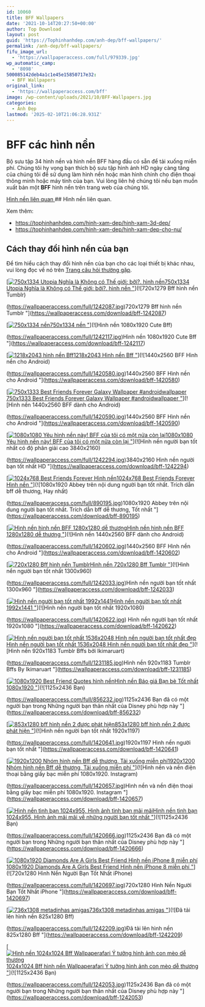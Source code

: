 ```yaml
---
id: 10060
title: BFF Wallpapers
date: '2021-10-14T20:27:50+00:00'
author: Top Download
layout: post
guid: 'https://Tophinhanhdep.com/anh-dep/bff-wallpapers/'
permalink: /anh-dep/bff-wallpapers/
fifu_image_url:
  - 'https://wallpaperaccess.com/full/979339.jpg'
wp_automatic_camp:
  - '8098'
500085142deb4a1c1e45e15850717e32:
  - BFF Wallpapers
original_link:
  - 'https://wallpaperaccess.com/bff'
image: /wp-content/uploads/2021/10/BFF-Wallpapers.jpg
categories:
  - Ảnh Đẹp
lastmod: '2025-02-10T21:06:28.931Z'
---
```

# BFF các hình nền

Bộ sưu tập 34 hình nền và hình nền BFF hàng đầu có sẵn để tải xuống miễn phí. Chúng tôi hy vọng bạn thích bộ sưu tập hình ảnh HD ngày càng tăng của chúng tôi để sử dụng làm hình nền hoặc màn hình chính cho điện thoại thông minh hoặc máy tính của bạn. Vui lòng liên hệ chúng tôi nếu bạn muốn xuất bản một **BFF** hình nền trên trang web của chúng tôi.

[Hình nền liên quan ](#related) ## Hình nền liên quan.

   
 Xem thêm:

   
- <https://tophinhanhdep.com/hinh-xam-dep/hinh-xam-3d-dep/>
- <https://tophinhanhdep.com/hinh-xam-dep/hinh-xam-dep-cho-nu/>

## Cách thay đổi hình nền của bạn

Để tìm hiểu cách thay đổi hình nền của bạn cho các loại thiết bị khác nhau, vui lòng đọc về nó trên [Trang câu hỏi thường gặp](https://tophinhanhdep.com/faq/).

  
[[![750x1334 Utopia Nghĩa là Không có Thế giới: bởi?.  hình nền](https://wallpaperaccess.com/full/979339.jpg)750x1334 Utopia Nghĩa là Không có Thế giới: bởi?. hình nền "](https://wallpaperaccess.com/download/bff-979339)](![720x1279 Bff hình nền Tumblr)

(https://wallpaperaccess.com/full/1242087.jpg)720x1279 Bff hình nền Tumblr "](https://wallpaperaccess.com/download/bff-1242087)

[[![750x1334 nền](https://wallpaperaccess.com/full/1242048.jpg)750x1334 nền "](https://wallpaperaccess.com/download/bff-1242048)](![Hình nền 1080x1920 Cute Bff)

(https://wallpaperaccess.com/full/1242117.jpg)Hình nền 1080x1920 Cute Bff "](https://wallpaperaccess.com/download/bff-1242117)

[[![1218x2043 hình nền Bff](https://wallpaperaccess.com/full/1420579.jpg)1218x2043 Hình nền Bff "](https://wallpaperaccess.com/download/bff-1420579)](![1440x2560 BFF Hình nền cho Android)

(https://wallpaperaccess.com/full/1420580.jpg)1440x2560 BFF Hình nền cho Android "](https://wallpaperaccess.com/download/bff-1420580)

[[![750x1333 Best Friends Forever Galaxy Wallpaper #androidwallpaper](https://wallpaperaccess.com/full/890207.jpg)750x1333 Best Friends Forever Galaxy Wallpaper #androidwallpaper "](https://wallpaperaccess.com/download/bff-890207)](![Hình nền 1440x2560 BFF dành cho Android)

(https://wallpaperaccess.com/full/1420590.jpg)1440x2560 BFF Hình nền cho Android "](https://wallpaperaccess.com/download/bff-1420590)

[[![1080x1080 Yêu hình nền này!  BFF của tôi có một nửa còn lại](https://wallpaperaccess.com/full/1242061.jpg)1080x1080 Yêu hình nền này! BFF của tôi có một nửa còn lại "](https://wallpaperaccess.com/download/bff-1242061)](![Hình nền người bạn tốt nhất có độ phân giải cao 3840x2160)

(https://wallpaperaccess.com/full/1242294.jpg)3840x2160 Hình nền người bạn tốt nhất HD "](https://wallpaperaccess.com/download/bff-1242294)

[[![1024x768 Best Friends Forever Hình nền](https://wallpaperaccess.com/full/1420596.jpg)1024x768 Best Friends Forever Hình nền "](https://wallpaperaccess.com/download/bff-1420596)](![1080x1920 Abbey trên nội dung người bạn tốt nhất.  Trích dẫn bff dễ thương, Hay nhất)

(https://wallpaperaccess.com/full/890195.jpg)1080x1920 Abbey trên nội dung người bạn tốt nhất. Trích dẫn bff dễ thương, Tốt nhất "](https://wallpaperaccess.com/download/bff-890195)

[[![Hình nền hình nền BFF 1280x1280 dễ thương](https://wallpaperaccess.com/full/1242093.jpg)Hình nền hình nền BFF 1280x1280 dễ thương "](https://wallpaperaccess.com/download/bff-1242093)](![Hình nền 1440x2560 BFF dành cho Android)

(https://wallpaperaccess.com/full/1420602.jpg)1440x2560 BFF Hình nền cho Android "](https://wallpaperaccess.com/download/bff-1420602)

[[![720x1280 Bff hình nền Tumblr](https://wallpaperaccess.com/full/1242249.jpg)Hình nền 720x1280 Bff Tumblr "](https://wallpaperaccess.com/download/bff-1242249)](![Hình nền người bạn tốt nhất 1300x960)

(https://wallpaperaccess.com/full/1242033.jpg)Hình nền người bạn tốt nhất 1300x960 "](https://wallpaperaccess.com/download/bff-1242033)

[[![Hình nền người bạn tốt nhất 1992x1441](https://wallpaperaccess.com/full/1242043.jpg)Hình nền người bạn tốt nhất 1992x1441 "](https://wallpaperaccess.com/download/bff-1242043)](![Hình nền người bạn tốt nhất 1920x1080)

(https://wallpaperaccess.com/full/1420622.jpg) Hình nền người bạn tốt nhất 1920x1080 "](https://wallpaperaccess.com/download/bff-1420622)

[[![Hình nền người bạn tốt nhất 1536x2048 Hình nền người bạn tốt nhất đẹp](https://wallpaperaccess.com/full/1242214.jpg)Hình nền người bạn tốt nhất 1536x2048 Hình nền người bạn tốt nhất đẹp "](https://wallpaperaccess.com/download/bff-1242214)](![Hình nền 920x1183 Tumblr Bffs bởi Ikimaruart)

(https://wallpaperaccess.com/full/1231185.jpg)Hình nền 920x1183 Tumblr Bffs By Ikimaruart "](https://wallpaperaccess.com/download/bff-1231185)

[[![1080x1920 Best Friend Quotes hình nền](https://wallpaperaccess.com/full/1420624.jpg)Hình nền Báo giá Bạn bè Tốt nhất 1080x1920 "](https://wallpaperaccess.com/download/bff-1420624)](![1125x2436 Bạn)

(https://wallpaperaccess.com/full/856232.jpg)1125x2436 Bạn đã có một người bạn trong Những người bạn thân nhất của Disney phù hợp này "](https://wallpaperaccess.com/download/bff-856232)

[[![853x1280 bff hình nền 2 được phát hiện](https://wallpaperaccess.com/full/1420639.jpg)853x1280 bff hình nền 2 được phát hiện "](https://wallpaperaccess.com/download/bff-1420639)](![Hình nền người bạn tốt nhất 1920x1197)

(https://wallpaperaccess.com/full/1420641.jpg)1920x1197 Hình nền người bạn tốt nhất "](https://wallpaperaccess.com/download/bff-1420641)

[[![1920x1200 Nhóm hình nền Bff dễ thương, Tải xuống miễn phí](https://wallpaperaccess.com/full/1420648.jpg)1920x1200 Nhóm hình nền Bff dễ thương, Tải xuống miễn phí "](https://wallpaperaccess.com/download/bff-1420648)](![Hình nền và nền điện thoại bằng giấy bạc miễn phí 1080x1920.  Instagram)

(https://wallpaperaccess.com/full/1420657.jpg)Hình nền và nền điện thoại bằng giấy bạc miễn phí 1080x1920. Instagram "](https://wallpaperaccess.com/download/bff-1420657)

[[![Hình nền tình bạn 1024x955, Hình ảnh tình bạn mãi mãi](https://wallpaperaccess.com/full/1242312.jpg)Hình nền tình bạn 1024x955, Hình ảnh mãi mãi về những người bạn tốt nhất "](https://wallpaperaccess.com/download/bff-1242312)](![1125x2436 Bạn)

(https://wallpaperaccess.com/full/1420666.jpg)1125x2436 Bạn đã có một người bạn trong Những người bạn thân nhất của Disney phù hợp này "](https://wallpaperaccess.com/download/bff-1420666)

[[![1080x1920 Diamonds Are A Girls Best Friend Hình nền iPhone 8 miễn phí](https://wallpaperaccess.com/full/1420671.jpg)1080x1920 Diamonds Are A Girls Best Friend Hình nền iPhone 8 miễn phí "](https://wallpaperaccess.com/download/bff-1420671)](![720x1280 Hình Nền Người Bạn Tốt Nhất iPhone)

(https://wallpaperaccess.com/full/1420697.jpg)720x1280 Hình Nền Người Bạn Tốt Nhất iPhone "](https://wallpaperaccess.com/download/bff-1420697)

[[![736x1308 metadinhas amigas](https://wallpaperaccess.com/full/1420698.jpg)736x1308 metadinhas amigas "](https://wallpaperaccess.com/download/bff-1420698)](![Đã tải lên hình nền 825x1280 Bff)

(https://wallpaperaccess.com/full/1242209.jpg)Đã tải lên hình nền 825x1280 Bff "](https://wallpaperaccess.com/download/bff-1242209)

[[![Hình nền 1024x1024 Bff Wallpaperafari Ý tưởng hình ảnh con mèo dễ thương](https://wallpaperaccess.com/full/1420706.jpg)1024x1024 Bff hình nền Wallpaperafari Ý tưởng hình ảnh con mèo dễ thương "](https://wallpaperaccess.com/download/bff-1420706)](![1125x2436 Bạn)

(https://wallpaperaccess.com/full/1242053.jpg)1125x2436 Bạn đã có một người bạn trong Những người bạn thân nhất của Disney phù hợp này "](https://wallpaperaccess.com/download/bff-1242053)
